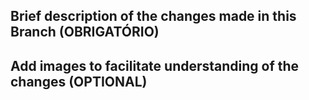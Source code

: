 ## Brief description of the changes made in this Branch (OBRIGATÓRIO)

## Add images to facilitate understanding of the changes (OPTIONAL)
